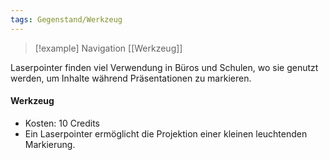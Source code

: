 ```yaml
---
tags: Gegenstand/Werkzeug
---
```

> [!example] Navigation 
>  [[Werkzeug]]

Laserpointer finden viel Verwendung in Büros und Schulen, wo sie genutzt werden, um Inhalte während Präsentationen zu markieren.

#### Werkzeug
- Kosten: 10 Credits
- Ein Laserpointer ermöglicht die Projektion einer kleinen leuchtenden Markierung.